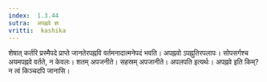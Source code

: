 ```yaml
---
index:  1.3.44
sutra:  अपह्नवे ज्ञः
vritti:  kashika 
---
```


शेषात् कर्तरि प्रस्मैपदे प्राप्ते जानतेरपह्नवि वर्तमनादात्मनेपदं भवति। अपह्नवो ऽपह्नुतिरपलापः। सोपसर्गश्च अयमपह्नवे वर्तते, न केवलः। शतम् अपजनीते। सहस्रम् अपजानीते। अपलपति इत्यर्थः। अपह्नवे इति किम्? न त्वं किञ्चदपि जानासि।

